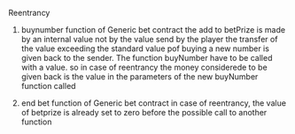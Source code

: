 

Reentrancy

1) buynumber function of Generic bet contract
the add to betPrize is made by an internal value not by the value send by the player
the transfer of the value exceeding the standard value pof buying a new number is given back to the sender. The function buyNumber have to be called with a value. so in case of reentrancy the money considerede to be given back is the value in the parameters of the new buyNumber function called

2) end bet function of Generic bet contract
in case of reentrancy, the value of betprize is already set to zero before the possible call to another function
